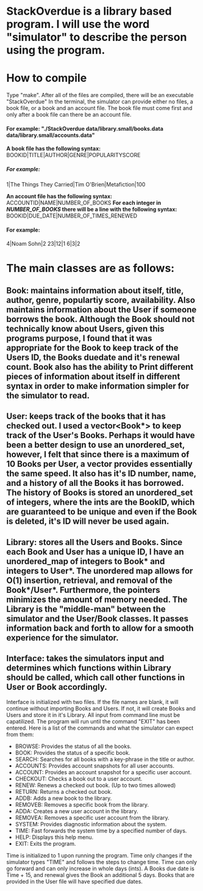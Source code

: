# StackOverdue is a library based program. I will use the word "simulator" to describe the person using the program.

# How to compile
Type "make". After all of the files are compiled, there will be an executable "StackOverdue" In the terminal, the simulator can provide either no files, a book file, or a book and an account file. The book file must come first and only after a book file can there be an account file.
#### For example: "./StackOverdue data/library.small/books.data data/library.small/accounts.data"

**A book file has the following syntax:**
BOOKID|TITLE|AUTHOR|GENRE|POPULARITYSCORE
##### For example:
1|The Things They Carried|Tim O'Brien|Metafiction|100

**An account file has the following syntax:**
ACCOUNTID|NAME|NUMBER_OF_BOOKS
**For each integer in _NUMBER_OF_BOOKS_ there will be a line with the following syntax:**
BOOKID|DUE_DATE|NUMBER_OF_TIMES_RENEWED

#### For example:

4|Noam Sohn|2
23|12|1
6|3|2

# **The main classes are as follows:**
## **Book:** maintains information about itself, title, author, genre, populartiy score, availability. Also maintains information about the User if someone borrows the book. Although the Book should not technically know about Users, given this programs purpose, I found that it was appropriate for the Book to keep track of the Users ID, the Books duedate and it's renewal count. Book also has the ability to Print different pieces of information about itself in different syntax in order to make information simpler for the simulator to read.

## **User:** keeps track of the books that it has checked out. I used a vector<Book*> to keep track of the User's Books. Perhaps it would have been a better design to use an unordered_set, however, I felt that since there is a maximum of 10 Books per User, a vector provides essentially the same speed.  It also has it's ID number, name, and a history of all the Books it has borrowed. The history of Books is stored an unordered_set of integers, where the ints are the BookID, which are guaranteed to be unique and even if the Book is deleted, it's ID will never be used again. 

## **Library:** stores all the Users and Books. Since each Book and User has a unique ID, I have an unordered_map of integers to Book* and integers to User*. The unordered map allows for O(1) insertion, retrieval, and removal of the Book*/User*. Furthermore, the pointers minimizes the amount of memory needed. The Library is the "middle-man" between the simulator and the User/Book classes. It passes information back and forth to allow for a smooth experience for the simulator.

## **Interface:** takes the simulators input and determines which functions within Library should be called, which call other functions in User or Book accordingly.

Interface is initialized with two files. If the file names are blank, it will continue without importing Books and Users. If not, it will create Books and Users and store it in it's Library. All input from command line must be capatilized. The program will run until the command "EXIT" has been entered.
Here is a list of the commands and what the simulator can expect from them:
* BROWSE: Provides the status of all the books.
* BOOK: Provides the status of a specific book.
* SEARCH: Searches for all books with a key-phrase in the title or author.
* ACCOUNTS: Provides account snapshots for all user accounts.
* ACCOUNT: Provides an account snapshot for a specific user account.
* CHECKOUT: Checks a book out to a user account.
* RENEW: Renews a checked out book. (Up to two times allowed)
* RETURN: Returns a checked out book.
* ADDB: Adds a new book to the library.
* REMOVEB: Removes a specific book from the library.
* ADDA: Creates a new user account in the library.
* REMOVEA: Removes a specific user account from the library.
* SYSTEM: Provides diagnostic information about the system.
* TIME: Fast forwards the system time by a specified number of days.
* HELP: Displays this help menu.
* EXIT: Exits the program.


Time is initialized to 1 upon running the program. Time only changes if the simulator types "TIME" and follows the steps to change time. Time can only go forward and can only increase in whole days (ints). A Books due date is Time + 15, and renewal gives the Book an additional 5 days. Books that are provided in the User file will have specified due dates.

